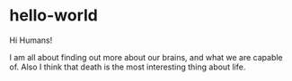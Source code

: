 # hello-world

Hi Humans!

I am all about finding out more about our brains, and what we are capable of.
Also I think that death is the most interesting thing about life.
